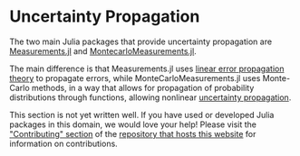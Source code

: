# Uncertainty Propagation
The two main Julia packages that provide uncertainty propagation are [Measurements.jl](https://github.com/JuliaPhysics/Measurements.jl) and [MontecarloMeasurements.jl](https://github.com/baggepinnen/MonteCarloMeasurements.jl).

The main difference is that Measurements.jl uses [linear error propagation theory](https://en.wikipedia.org/wiki/Propagation_of_uncertainty#Linear_combinations) to propagate errors, while MonteCarloMeasurements.jl uses Monte-Carlo methods, in a way that allows for propagation of probability distributions through functions, allowing nonlinear [uncertainty propagation](https://en.wikipedia.org/wiki/Propagation_of_uncertainty). 

This section is not yet written well. If you have used or developed Julia packages in this domain, we would love your help! Please visit the ["Contributing" section](https://github.com/JuliaPackageComparisons/JuliaPackageComparisons.github.io#contributing) of the [repository that hosts this website](https://github.com/JuliaPackageComparisons/JuliaPackageComparisons.github.io) for information on contributions.